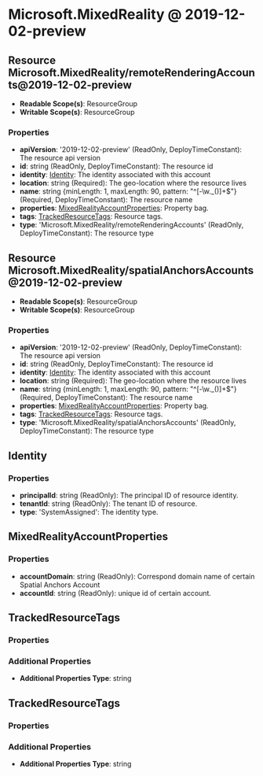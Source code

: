# Microsoft.MixedReality @ 2019-12-02-preview

## Resource Microsoft.MixedReality/remoteRenderingAccounts@2019-12-02-preview
* **Readable Scope(s)**: ResourceGroup
* **Writable Scope(s)**: ResourceGroup
### Properties
* **apiVersion**: '2019-12-02-preview' (ReadOnly, DeployTimeConstant): The resource api version
* **id**: string (ReadOnly, DeployTimeConstant): The resource id
* **identity**: [Identity](#identity): The identity associated with this account
* **location**: string (Required): The geo-location where the resource lives
* **name**: string {minLength: 1, maxLength: 90, pattern: "^[-\w\._\(\)]+$"} (Required, DeployTimeConstant): The resource name
* **properties**: [MixedRealityAccountProperties](#mixedrealityaccountproperties): Property bag.
* **tags**: [TrackedResourceTags](#trackedresourcetags): Resource tags.
* **type**: 'Microsoft.MixedReality/remoteRenderingAccounts' (ReadOnly, DeployTimeConstant): The resource type

## Resource Microsoft.MixedReality/spatialAnchorsAccounts@2019-12-02-preview
* **Readable Scope(s)**: ResourceGroup
* **Writable Scope(s)**: ResourceGroup
### Properties
* **apiVersion**: '2019-12-02-preview' (ReadOnly, DeployTimeConstant): The resource api version
* **id**: string (ReadOnly, DeployTimeConstant): The resource id
* **identity**: [Identity](#identity): The identity associated with this account
* **location**: string (Required): The geo-location where the resource lives
* **name**: string {minLength: 1, maxLength: 90, pattern: "^[-\w\._\(\)]+$"} (Required, DeployTimeConstant): The resource name
* **properties**: [MixedRealityAccountProperties](#mixedrealityaccountproperties): Property bag.
* **tags**: [TrackedResourceTags](#trackedresourcetags): Resource tags.
* **type**: 'Microsoft.MixedReality/spatialAnchorsAccounts' (ReadOnly, DeployTimeConstant): The resource type

## Identity
### Properties
* **principalId**: string (ReadOnly): The principal ID of resource identity.
* **tenantId**: string (ReadOnly): The tenant ID of resource.
* **type**: 'SystemAssigned': The identity type.

## MixedRealityAccountProperties
### Properties
* **accountDomain**: string (ReadOnly): Correspond domain name of certain Spatial Anchors Account
* **accountId**: string (ReadOnly): unique id of certain account.

## TrackedResourceTags
### Properties
### Additional Properties
* **Additional Properties Type**: string

## TrackedResourceTags
### Properties
### Additional Properties
* **Additional Properties Type**: string

